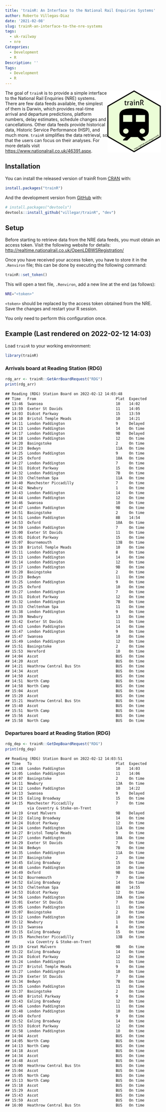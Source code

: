 ```yaml
---
title: 'trainR: An Interface to the National Rail Enquiries Systems'
author: Roberto Villegas-Diaz
date: '2021-02-08'
slug: trainR-an-interface-to-the-nre-systems
tags:
  - uk-railway
  - nre
Categories:
  - Development
  - R
Description: ''
Tags:
  - Development
  - R
---
```


<img src="https://raw.githubusercontent.com/villegar/trainR/main/inst/images/logo.png" alt="logo" align="right" height=200px/>

The goal of `trainR` is to provide a simple interface to the 
National Rail Enquiries (NRE) systems. There are few data feeds 
available, the simplest of them is Darwin, which provides real-time 
arrival and departure predictions, platform numbers, delay estimates, 
schedule changes and cancellations. Other data feeds provide historical 
data, Historic Service Performance (HSP), and much more. `trainR` 
simplifies the data retrieval, so that the users can focus on their 
analyses. For more details visit 
https://www.nationalrail.co.uk/46391.aspx.

## Installation

You can install the released version of trainR from [CRAN](https://CRAN.R-project.org) with:

``` r
install.packages("trainR")
```

And the development version from [GitHub](https://github.com/) with:

``` r
# install.packages("devtools")
devtools::install_github("villegar/trainR", "dev")
```

## Setup
Before starting to retrieve data from the NRE data feeds, you must obtain an access token. 
Visit the following website for details: http://realtime.nationalrail.co.uk/OpenLDBWSRegistration/

Once you have received your access token, you have to store it in the `.Renviron` file; this can be 
done by executing the following command:


```r
trainR::set_token()
```

This will open a text file, `.Renviron`, add a new line at the end (as follows):

```bash
NRE="<token>"
```

`<token>` should be replaced by the access token obtained from the NRE. Save the changes and restart 
your R session.

You only need to perform this configuration once.

## Example (Last rendered on 2022-02-12 14:03)

Load `trainR` to your working environment:

```r
library(trainR)
```

### Arrivals board at Reading Station (RDG)


```r
rdg_arr <- trainR::GetArrBoardRequest("RDG")
print(rdg_arr)
```

```
## Reading (RDG) Station Board on 2022-02-12 14:03:48
## Time   From                                    Plat  Expected
## 13:46  Swansea                                 10    14:02
## 13:59  Exeter St Davids                        11    14:05
## 14:03  Didcot Parkway                          15    13:59
## 14:10  Bristol Temple Meads                    10    14:21
## 14:11  London Paddington                       9     Delayed
## 14:13  London Paddington                       14    On time
## 14:17  London Paddington                       9B    Delayed
## 14:18  London Paddington                       12    On time
## 14:20  Basingstoke                             2     On time
## 14:23  Bedwyn                                  11A   On time
## 14:25  London Paddington                       9     On time
## 14:25  Oxford                                  10A   On time
## 14:27  London Paddington                       7     On time
## 14:31  Didcot Parkway                          15    On time
## 14:32  London Paddington                       7B    On time
## 14:33  Cheltenham Spa                          11A   On time
## 14:40  Manchester Piccadilly                   7     On time
## 14:42  Newbury                                 1     On time
## 14:43  London Paddington                       14    On time
## 14:44  London Paddington                       12    On time
## 14:46  Swansea                                 10    On time
## 14:47  London Paddington                       9B    On time
## 14:51  Basingstoke                             2     On time
## 14:51  London Paddington                       8B    14:54
## 14:53  Oxford                                  10A   On time
## 14:59  London Paddington                       7     On time
## 15:00  Exeter St Davids                        11    On time
## 15:01  Didcot Parkway                          15    On time
## 15:07  Bournemouth                             13B   On time
## 15:10  Bristol Temple Meads                    10    On time
## 15:11  London Paddington                       8     On time
## 15:13  London Paddington                       14    On time
## 15:14  London Paddington                       12    On time
## 15:17  London Paddington                       9B    On time
## 15:20  Basingstoke                             2     On time
## 15:23  Bedwyn                                  11    On time
## 15:25  London Paddington                       9     On time
## 15:25  Oxford                                  10    On time
## 15:27  London Paddington                       7     On time
## 15:31  Didcot Parkway                          12    On time
## 15:32  London Paddington                       7B    On time
## 15:33  Cheltenham Spa                          11    On time
## 15:38  London Paddington                       9     On time
## 15:39  Newbury                                 13    On time
## 15:42  Exeter St Davids                        11    On time
## 15:43  London Paddington                       14    On time
## 15:47  London Paddington                       9     On time
## 15:47  Swansea                                 10    On time
## 15:49  London Paddington                       12    On time
## 15:51  Basingstoke                             2     On time
## 15:53  Hereford                                10    On time
## 14:04  Ascot                                   BUS   On time
## 14:20  Ascot                                   BUS   On time
## 14:21  Heathrow Central Bus Stn                BUS   On time
## 14:34  Ascot                                   BUS   On time
## 14:50  Ascot                                   BUS   On time
## 14:51  North Camp                              BUS   On time
## 14:58  North Camp                              BUS   On time
## 15:04  Ascot                                   BUS   On time
## 15:20  Ascot                                   BUS   On time
## 15:21  Heathrow Central Bus Stn                BUS   On time
## 15:40  Ascot                                   BUS   On time
## 15:51  North Camp                              BUS   On time
## 15:56  Ascot                                   BUS   On time
## 15:58  North Camp                              BUS   On time
```

### Departures board at Reading Station (RDG)


```r
rdg_dep <- trainR::GetDepBoardRequest("RDG")
print(rdg_dep)
```

```
## Reading (RDG) Station Board on 2022-02-12 14:03:51
## Time   To                                      Plat  Expected
## 13:48  London Paddington                       10    14:03
## 14:05  London Paddington                       11    14:06
## 14:07  Basingstoke                             2     On time
## 14:11  Newbury                                 13A   On time
## 14:12  London Paddington                       10    14:22
## 14:13  Swansea                                 9     Delayed
## 14:15  Ealing Broadway                         15    On time
## 14:15  Manchester Piccadilly                   7     On time
##        via Coventry & Stoke-on-Trent           
## 14:19  Great Malvern                           9B    Delayed
## 14:22  Ealing Broadway                         14    On time
## 14:24  Didcot Parkway                          12    On time
## 14:24  London Paddington                       11A   On time
## 14:27  Bristol Temple Meads                    9     On time
## 14:27  London Paddington                       10A   On time
## 14:29  Exeter St Davids                        7     On time
## 14:34  Bedwyn                                  7B    On time
## 14:35  London Paddington                       11A   On time
## 14:37  Basingstoke                             2     On time
## 14:45  Ealing Broadway                         15    On time
## 14:48  London Paddington                       10    On time
## 14:49  Oxford                                  9B    On time
## 14:52  Bournemouth                             7     On time
## 14:52  Ealing Broadway                         14    On time
## 14:53  Cheltenham Spa                          8B    14:55
## 14:53  Didcot Parkway                          12    On time
## 14:56  London Paddington                       10A   On time
## 15:01  Exeter St Davids                        7     On time
## 15:05  London Paddington                       11    On time
## 15:07  Basingstoke                             2     On time
## 15:12  London Paddington                       10    On time
## 15:12  Newbury                                 1     On time
## 15:13  Swansea                                 8     On time
## 15:15  Ealing Broadway                         15    On time
## 15:15  Manchester Piccadilly                   13B   On time
##        via Coventry & Stoke-on-Trent           
## 15:19  Great Malvern                           9B    On time
## 15:22  Ealing Broadway                         14    On time
## 15:24  Didcot Parkway                          12    On time
## 15:24  London Paddington                       11    On time
## 15:27  Bristol Temple Meads                    9     On time
## 15:27  London Paddington                       10    On time
## 15:29  Exeter St Davids                        7     On time
## 15:34  Bedwyn                                  7B    On time
## 15:35  London Paddington                       11    On time
## 15:37  Basingstoke                             2     On time
## 15:40  Bristol Parkway                         9     On time
## 15:43  Ealing Broadway                         12    On time
## 15:46  London Paddington                       11    On time
## 15:48  London Paddington                       10    On time
## 15:49  Oxford                                  9     On time
## 15:52  Ealing Broadway                         14    On time
## 15:53  Didcot Parkway                          12    On time
## 15:58  London Paddington                       10    On time
## 14:04  Ascot                                   BUS   On time
## 14:05  North Camp                              BUS   On time
## 14:13  North Camp                              BUS   On time
## 14:18  Ascot                                   BUS   On time
## 14:34  Ascot                                   BUS   On time
## 14:48  Ascot                                   BUS   On time
## 15:00  Heathrow Central Bus Stn                BUS   On time
## 15:04  Ascot                                   BUS   On time
## 15:05  North Camp                              BUS   On time
## 15:13  North Camp                              BUS   On time
## 15:18  Ascot                                   BUS   On time
## 15:29  Ascot                                   BUS   On time
## 15:43  Ascot                                   BUS   On time
## 15:59  Ascot                                   BUS   On time
## 16:00  Heathrow Central Bus Stn                BUS   On time
```
